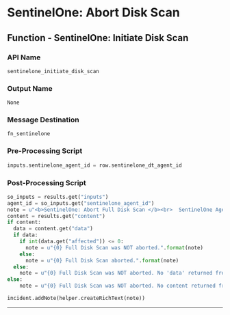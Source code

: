 <!--
    DO NOT MANUALLY EDIT THIS FILE
    THIS FILE IS AUTOMATICALLY GENERATED WITH resilient-sdk codegen
-->

# SentinelOne: Abort Disk Scan

## Function - SentinelOne: Initiate Disk Scan

### API Name
`sentinelone_initiate_disk_scan`

### Output Name
`None`

### Message Destination
`fn_sentinelone`

### Pre-Processing Script
```python
inputs.sentinelone_agent_id = row.sentinelone_dt_agent_id
```

### Post-Processing Script
```python
so_inputs = results.get("inputs")
agent_id = so_inputs.get("sentinelone_agent_id")
note = u"<b>SentinelOne: Abort Full Disk Scan </b><br>  SentinelOne Agent Id: {0}".format(agent_id)
content = results.get("content")
if content:
  data = content.get("data")
  if data:
    if int(data.get("affected")) <= 0:
      note = u"{0} Full Disk Scan was NOT aborted.".format(note)
    else:
      note = u"{0} Full Disk Scan aborted.".format(note)
  else:
    note = u"{0} Full Disk Scan was NOT aborted. No 'data' returned from function".format(note)
else:
    note = u"{0} Full Disk Scan was NOT aborted. No content returned from function".format(note)  

incident.addNote(helper.createRichText(note))
```

---

